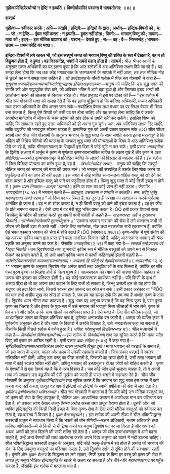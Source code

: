 **गृहीत्वापीन्द्रियैरर्थान्यो न द्वेष्टि न हृष्यति ।** **विष्णोर्मायामिदं पश्यन्स वै भागवतोत्तम: ॥ ४८॥** 

**शब्दार्थ** 

**गृहीत्वा—** **स्वीकार करके** **; अपि—** **यद्यपि** **; इन्द्रियै:—** **इन्द्रियों के द्वारा** **; अर्थान्—** **इन्द्रिय-विषयों को** **; य:—** **जो** **; न द्वेष्टि—** **ईष्र्या** **नहीं करता** **; न हृष्यति—** **हॢषत नहीं होता** **; विष्णो:—** **भगवान् विष्णु की** **; मायाम्—** **माया को** **; इदम्—** **इस भौतिक ब्रह्माण्ड को** **;** **पश्यन्—** **देखते हुए** **; स:—** **वह** **; वै—** **निस्सन्देह** **; भागवत-उत्तम:—** **प्रथम कोटि का भक्त।** **.** 

**इन्द्रिय-विषयों में लगे रहकर भी, जो इस सश्पूर्ण जगत को भगवान् विष्णु की शक्ति के** **रूप में देखता है, वह न तो विकॢषत होता है, न हॢषत। वह निस्सन्देह, भक्तों में सबसे महान्** **होता है।** **तात्पर्य :** श्रील श्रीधर स्वामी के अनुसार उत्तम अधिकारी का पद इतना पूज्य है कि आठ श्लोकों में अब अतिरिक्त लक्षण दिये जा रहे हैं। यह समझ लेना होगा कि जब तक कोई भगवद्भक्त के चरणकमलों के सश्पर्क में नहीं आता, तब तक भौतिक मोह से छूटने का मार्ग समझ पाना कठिन है। *श्री उपदेशामृत* के पाँचवें श्लोक में श्रील रूप गोस्वामी ने कहा है— *शुश्रूषया* *भजनविज्ञमनन्यमन्यनिन्दादिशून्यहृदम् ईप्सितसङ्गलब्ध्या* —मनुष्य को चाहिए कि उस शुद्ध भक्त की संगति करे और श्रद्धापूर्वक सेवा करे, जो अविचल भक्ति में आगे बढ़ा हुआ हो और जिसका हृदय अन्यों की आलोचना करने की लालसा से नितान्त रहित हो। श्रील प्रभुपाद ने इस पर टीका की है— ''इस श्लोक में श्रील रूप गोस्वामी भक्त को सलाह देते हैं कि वह इतना बुद्धिमान हो कि कनिष्ठ अधिकारी, मध्यम अधिकारी तथा उत्तम अधिकारी के बीच अन्तर जान सके—नवदीक्षित वैष्णव तथा मध्यम पद पर स्थित वैष्णव भी शिष्य बना सकता है, किन्तु ऐसे शिष्यों को उसी पद पर होना चाहिए और यह समझ लेना चाहिए कि वे उसके अपर्याप्त मार्गदर्शन में जीवन के चरम उद्देश्य की ओर ठीक से प्रगति नहीं कर सकेंगे। इसलिए शिष्य को चाहिए कि सावधान रहते हुए उत्तम अधिकारी को ही अपना गुरु चुने। अत: अब अतिरिक्त लक्षण दिए जाएँगे, ताकि बद्धजीव जो भगवद्धाम लौटना चाहता है, प्रामाणिक गुरु को अच्छी प्रकार पहचान सके।ÓÓ श्रील श्रीधर स्वामी तथा श्रील जीव गोस्वामी के अनुसार भगवान् के शुद्ध भक्त के साथ संगति करना इतना महत्त्वपूर्ण है कि भकि्त की विभिन्न श्रेणियों की व्यालया के पश्चात् शुद्ध भक्त की योग्यताओं के विषय में आठ अतिरिक्त श्लोक दिये जा रहे हैं, ताकि श्रीमद्भागवतम् के विद्यार्थी इस दिशा में कोई त्रुटि न कर सकें। इसी प्रकार *भगवद्गीता* के द्वितीय अध्याय में अर्जुन ने कृष्ण से पूर्णतया कृष्णभावनाभावित व्यक्ति के लक्षण पूछे हैं और कृष्ण ने *प्रज्ञा प्रतिष्ठिता* —अर्थात् कृष्णभावनामृत में प्रतिष्ठित व्यक्ति के लक्षणों की विस्तार से व्यालया की है। इस श्लोक में जिस विशिष्ट योग्यता का वर्णन हुआ है, वह है— *विष्णोर्मायामिदं पश्यन्* —मनुष्य को चाहिए कि सश्पूर्ण भौतिक जगत को भगवान् की माया की उपज माने। जो भगवान् की सश्पति्त है उसके लिए शोक करने या प्रफुलि्लत होने का प्रश्न ही नहीं उठता। इस जगत में कोई व्यक्ति सामान्यतया वांछित वस्तु को खो देने पर शोक करता है और इच्छित वस्तु को पाने पर प्रफुल्लित होता है। किन्तु शुद्ध भक्त में कोई निजी इच्छा न होने से ( *कृष्ण-भक्त निष्काम—अतएव 'शान्तÓ* ) हानि या लाभ का कोई प्रश्न ही नहीं उठता। जैसाकि *भगवद्गीता* (१८.५४) में भगवान् कहते हैं— *ब्रह्मभूता: प्रसन्नात्मा न शोचति न कांक्षति।* *सम: सर्वेषु भूतेषु मद्भङ्क्षक्त लभते पराम्॥* ''जो दिव्य पद पर स्थित है, वह तुरन्त ही परब्रह्म का साक्षात्कार करके पूर्णतया आनंदित हो जाता है। वह न तो शोक करता है, न ही किसी वस्तु को पाने की इच्छा करता है। वह हर जीव के प्रति समभाव रखता है। ऐसी दशा में वह मेरी शुद्ध भक्ति प्राप्त करता है।ÓÓ इसी प्रकार शिवजी राजा चित्रकेतु के चरित्र की प्रशंसा करते हुए अपनी पत्नी पार्वती से कहते हैं— *नारायणपरा: सर्वे न कुतश्चन बिवयति।* *स्वर्गापवर्गनरकेष्वपि तुल्यार्थदॢशन:॥* ''एकमात्र भगवान् नारायण की सेवा में लगे भक्तगण कभी भी जीवन की किसी दशा से डरते नहीं। उनके लिए स्वर्गलोक, मोक्ष तथा नरकलोक सभी एकसमान हैं, क्योंकि ऐसे भक्त एकमात्र भगवान् की सेवा में रुचि रखते हैं।ÓÓ (भागवत ६.१७.२८) कृष्ण-भक्ति में पूर्ण संतोष की यह अवस्था कृत्रिम ध्यान द्वारा प्राप्त होने वाला मानसिक चिन्तन नहीं है, अपितु आनन्दकन्द भगवान् की श्रेष्ठ प्रकृति का अनुभव करने का फल है। जैसाकि *भगवद्गीता*  (२.५९) में कहा गया है— *रसवर्जं रसोऽप्यस्य परं ²ष्ट्वा निवर्तते।* जब निॢवशेषवादी तथा शून्यवादी कृत्रिम रूप में भौतिक वस्तुओं को अपने मन से निकाल फेंकने का प्रयत्न करते हैं, तो उन्हें अपने कृत्रिम ध्यान में काफी कठिनाइयाँ झेलनी पड़ती हैं— *क्लेशोऽधिकतरस्तेषां अव्यक्तासक्तचेतसाम्।* *अव्यक्ता हि गतिर्दु:खं देहवद्भिरवाप्यते॥* ( *भगवद्गीता* १२.५) ** भगवान् कृष्ण के अनुसार निॢवशेष मोक्ष अनेक कष्टों तथा असुविधाओं के बाद मिलता है, क्योंकि हर जीव परम पुरुष कृष्ण का भिन्नांश होने से नित्य पुरुष है। आत्मस्वरूप को त्यागने की धारणा भौतिक अहंकार से उत्पन्न घोर हताशा का प्रतिफल होती है। यह कोई सकारात्मक कार्यक्रम नहीं है। यदि किसी के हाथ में असह्य पीड़ा हो तो वह अपना हाथ कटाने के लिए राजी हो सकता है, किन्तु असली हल तो यह होगा कि संदूषण को हटा दिया जाये, जिससे स्वस्थ हाथ आनन्द का स्रोत बन सके। इसी प्रकार अहंकार या ''मैंÓÓ का भाव तभी असीम सुख का स्रोत हो सकता है, जब हम यह समझ सकें कि हम क्या हैं अर्थात् कृष्ण के दास हैं। निॢवशेष ध्यान नीरस तथा कष्टप्रद है। शुद्ध भक्त यह अनुभव करता है कि वह नित्य पुरुष है, परम पुरुष कृष्ण का भिन्नांश है और ईश्वर के पुत्र-रूप में उसे भगवान् की भावपूर्ण नित्य लीलाओं में भाग लेने, कृष्ण से प्रेम करने और सदैव उनके साथ खेलने का अधिकार प्राप्त है। ऐसे भक्त के लिए पीत भौतिक प्रकृति, जो आध्याति्मक जगत का विकृत प्रतिबिश्ब मात्र है, पूर्णतया अनाकर्षक बन जाती है। अतएव जो व्यक्ति कृष्ण में पूर्णरूपेण अनुरक्त होता है और माया के विकारों में अरुचि दिखाता है, उसे *भागवतोत्तम* कहा जा सकता है, जैसाकि किसी पिछले श्लोक में वर्णन हुआ है ( *भक्ति: परेशानुभवो विरक्तिरन्यत्र च* )। श्रील मध्वाचार्य ने कहा है— *विष्णोर्मायां विष्ण्विच्छाधीनाम्* —इस श्लोक के *विष्णोर्मायाम्* शब्द यह सूचित करते हैं कि माया सदैव विष्णु की इच्छा पर आश्रित रहती है। इसी प्रकार *ब्रह्म-संहिता*  (५.४४) में कहा गया है— *सृष्टिस्थितिप्रलयसाधनशक्तिरेका छायेव यास्य भुवनानि बिभॢत दुर्गा।* माया भगवान् की परछाईं के समान है, जो इस जगत के सृजन, पालन और प्रलय में उनकी सहायता करती है। जिस प्रकार परछाईं में स्वतंत्र गतिशक्ति नहीं होती, अपितु उस वस्तु का पीछा करती है, जिसकी वह छाया होती है, उसी तरह भगवान् की माया में कोई स्वतंत्र शक्ति नहीं होती, अपितु भगवान् की इच्छानुसार ही वह जीवों को मोहित करती है। कृष्ण के ऐश्वर्यों में से एक ऐश्वर्य यह है कि वे परम विरक्त हैं। जब कोई जीव उन्हें भुलाना चाहता है, तो वे अपनी माया को लगाकर उस बद्धजीव की ऐसी मूर्खता को जल्दी ही सरल बनाने में सहायता देते हैं। श्रील जीव गोस्वामी के अनुसार *गृहीत्वापीन्द्रियैरर्थान्* शब्द सूचित करते हैं कि भगवान् का शुद्ध भक्त इस जगत में कर्म करना बन्द नहीं करता, प्रत्युत वह अपनी इन्द्रियों को इन्द्रियों के स्वामी हृषीकेश की सेवा में लगा देता है। *हृषीकेण हृषीकेशसेवनं भक्तिरुच्यते।* श्रील रूप गोस्वामी ने बतलाया है कि यदि कोई उन भौतिक वस्तुओं का, जो कृष्ण की सेवा के लिए उपयुक्त हैं, भौतिक अत: आध्यात्मिक उन्नयन में अवरोधक मान कर परित्याग कर देता है, तो उसका त्याग केवल *फल्गु-वैराग्य*  अर्थात् कच्चा तथा अधूरा वैराग्य होता है। दूसरी ओर, जो व्यक्ति इन्द्रियतृप्ति की किसी निजी इच्छा के बिना कृष्ण-सेवा के लिए सारी भौतिक वस्तुओं को स्वीकार कर लेता है, वह वास्तव में विरक्त है ( *युक्तं वैराग्यमुच्यते* )। इस श्लोक की अपनी टीका में श्रील भक्तिसिद्धान्त सरस्वती ठाकुर ने सावधान किया है कि भक्तों की तीन श्रेणियों—उत्तम अधिकारी, मध्यम अधिकारी तथा कनिष्ठ अधिकारी—में से किसी से भी ईष्र्या करने पर मनुष्य निॢवशेष पद पर जा गिरता है और अपने को अथवा अन्यों को लाभ दिलाने की सारी शक्ति खो देता है। अतएव जो लोग कृष्णभावनामृत में आगे बढऩा चाहते हैं, उन्हें अन्य वैष्णवों की व्यर्थ आलोचना करके अपने दिव्य अनुभव को खतरे में नहीं डालना चाहिए। श्रील भक्तिसिद्धान्त सरस्वती ठाकुर के अनुसार, यदि कोई *फल्गु-वैराग्य* में रत होता है अर्थात् जो भगवान् की सेवा के लिए उपयुक्त वस्तुओं का परित्याग करता है, उसे निॢवशेष दर्शन से दूषित होने की सश्भावना रहती है। दूसरी ओर *युक्त-वैराग्य* के सिद्धान्त पर लगे रहकर, निजी इच्छा के बिना हर वस्तु को कृष्ण की सेवा में लगाते हुए मनुष्य भौतिक इन्द्रियतृप्ति के खतरे से अलग रह सकता है और धीरे-धीरे *महाभागवत*  पद पर पहुँच सकता है, जैसाकि इस श्लोक में बतलाया गया है। 